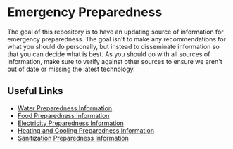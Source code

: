 # Emergency Preparedness

The goal of this repository is to have an updating source of information for emergency preparedness. The goal isn't to
make any recommendations for what you should do personally, but instead to disseminate information so that you can
decide what is best. As you should do with all sources of information, make sure to verify against other sources to
ensure we aren't out of date or missing the latest technology.

## Useful Links

* [Water Preparedness Information](water/README.md)
* [Food Preparedness Information](food/README.md)
* [Electricity Preparedness Information](electricity/README.md)
* [Heating and Cooling Preparedness Information](heatingAndCooling/README.md)
* [Sanitization Preparedness Information](sanitization/README.md)